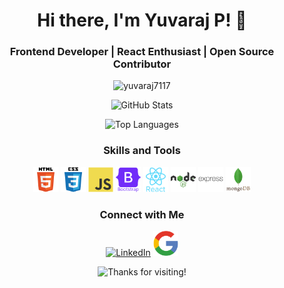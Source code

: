 <!-- Title and Introduction -->
<h1 align="center">Hi there, I'm Yuvaraj P! 👋</h1>
<h3 align="center">Frontend Developer | React Enthusiast | Open Source Contributor</h3>

<!-- Profile Views -->
<p align="center"> 
  <img src="https://komarev.com/ghpvc/?username=yuvaraj7117&label=Profile%20views&color=0e75b6&style=flat-square" alt="yuvaraj7117" /> 
</p>

<!-- GitHub Stats and Languages -->
<p align="center">
  <img src="https://github-readme-stats.vercel.app/api?username=yuvaraj7117&show_icons=true&theme=radical" alt="GitHub Stats" />
</p>

<p align="center">
  <img src="https://github-readme-stats.vercel.app/api/top-langs/?username=yuvaraj7117&layout=compact&theme=radical" alt="Top Languages" />
</p>

<!-- Skills and Tools -->
<h3 align="center">Skills and Tools</h3>
<p align="center">
  <img src="https://raw.githubusercontent.com/devicons/devicon/master/icons/html5/html5-original-wordmark.svg" alt="HTML5" width="40" height="40"/>
  <img src="https://raw.githubusercontent.com/devicons/devicon/master/icons/css3/css3-original-wordmark.svg" alt="CSS3" width="40" height="40"/>
  <img src="https://raw.githubusercontent.com/devicons/devicon/master/icons/javascript/javascript-original.svg" alt="JavaScript" width="40" height="40"/>
  <img src="https://raw.githubusercontent.com/devicons/devicon/master/icons/bootstrap/bootstrap-plain-wordmark.svg" alt="Bootstrap" width="40" height="40"/>
  <img src="https://raw.githubusercontent.com/devicons/devicon/master/icons/react/react-original-wordmark.svg" alt="ReactJS" width="40" height="40"/>
  <img src="https://raw.githubusercontent.com/devicons/devicon/master/icons/nodejs/nodejs-original-wordmark.svg" alt="NodeJS" width="40" height="40"/>
  <img src="https://raw.githubusercontent.com/devicons/devicon/master/icons/express/express-original-wordmark.svg" alt="ExpressJS" width="40" height="40"/>
  <img src="https://raw.githubusercontent.com/devicons/devicon/master/icons/mongodb/mongodb-original-wordmark.svg" alt="MongoDB" width="40" height="40"/>
</p>

<!-- Contact and Social Links -->
<h3 align="center">Connect with Me</h3>
<p align="center">
  <a href="https://linkedin.com/in/yuvarajp63" target="_blank"><img src="https://raw.githubusercontent.com/rahuldkjain/github-profile-readme-generator/master/src/images/icons/Social/linked-in-alt.svg" alt="LinkedIn" width="40" height="40" /></a>
  <a href="mailto:danielguna494@gmail.com" target="_blank"><img src="https://raw.githubusercontent.com/devicons/devicon/master/icons/google/google-original.svg" alt="Gmail" width="40" height="40" /></a>
</p>

<!-- Footer -->
<p align="center">
  <img src="https://img.shields.io/badge/-Thanks%20for%20visiting!-blue" alt="Thanks for visiting!" />
</p>
